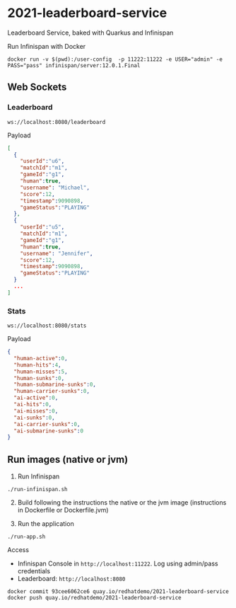 # 2021-leaderboard-service

Leaderboard Service, baked with Quarkus and Infinispan

Run Infinispan with Docker

`docker run -v $(pwd):/user-config  -p 11222:11222 -e USER="admin" -e PASS="pass" infinispan/server:12.0.1.Final`

## Web Sockets

### Leaderboard

`ws://localhost:8080/leaderboard`

Payload 

```json
[
  {
    "userId":"u6",
    "matchId":"m1",
    "gameId":"g1",
    "human":true,
    "username": "Michael",
    "score":12,
    "timestamp":9090898,
    "gameStatus":"PLAYING"
  }, 
  {
    "userId":"u5",
    "matchId":"m1",
    "gameId":"g1",
    "human":true,
    "username": "Jennifer",
    "score":12,
    "timestamp":9090898,
    "gameStatus":"PLAYING"
  }
  ...
]
```
### Stats
`ws://localhost:8080/stats`

Payload

```json
{
  "human-active":0,
  "human-hits":4,
  "human-misses":5,
  "human-sunks":0,
  "human-submarine-sunks":0,
  "human-carrier-sunks":0,
  "ai-active":0,
  "ai-hits":0,
  "ai-misses":0,
  "ai-sunks":0,
  "ai-carrier-sunks":0,
  "ai-submarine-sunks":0
}
```

## Run images (native or jvm)

1. Run Infinispan

```shell script
./run-infinispan.sh
```

2. Build following the instructions the native or the jvm image (instructions in Dockerfile or Dockerfile.jvm)

3. Run the application

```shell script
./run-app.sh
```
Access 
* Infinispan Console in `http://localhost:11222`. Log using admin/pass credentials
* Leaderboard: `http://localhost:8080`


`docker commit 93cee6062ce6 quay.io/redhatdemo/2021-leaderboard-service`
`docker push quay.io/redhatdemo/2021-leaderboard-service`
